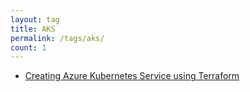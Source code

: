 ```yaml
---
layout: tag
title: AKS
permalink: /tags/aks/
count: 1
---
```


- [Creating Azure Kubernetes Service using Terraform](https://kiazhi.github.io/blog/Creating-Azure-Kubernetes-Service-using-Terraform/)
